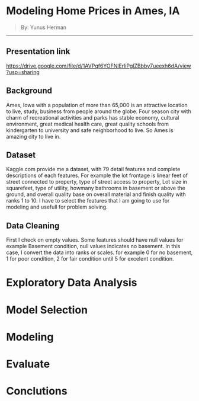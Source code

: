 
# Modeling Home Prices in Ames, IA

> By: Yunus Herman

---
## Presentation link
https://drive.google.com/file/d/1AVPqf6YOFNlErliPglZBbby7ueexh6dA/view?usp=sharing

## Background

Ames, Iowa with a population of more than 65,000 is an attractive location to live, study, business from people around the globe. 
Four season city with charm of recreational activities and parks has stable economy, cultural environment, great medical health care, great quality schools from kindergarten to university and safe neighborhood to live. So Ames is amazing city to live in.  

## Dataset

Kaggle.com provide me a dataset, with 79 detail features and complete descriptions of each features. For example the lot frontage is linear feet of street connected to property, type of street access to property, Lot size in squarefeet, type of utility, howmany bathrooms in basement or above the ground, and overall quality base on overall material and finish quality with ranks 1 to 10. I have to select the features that I am going to use for modeling and usefull for problem solving.  

## Data Cleaning
First I check on empty values. Some features should have null values for example Basement condition, null values indicates no basement. In this case, I convert the data into ranks or scales. for example 0 for no basement, 1 for poor condition, 2 for fair condition until 5 for excelent condition. 

# Exploratory Data Analysis

# Model Selection

# Modeling

# Evaluate

# Conclutions
